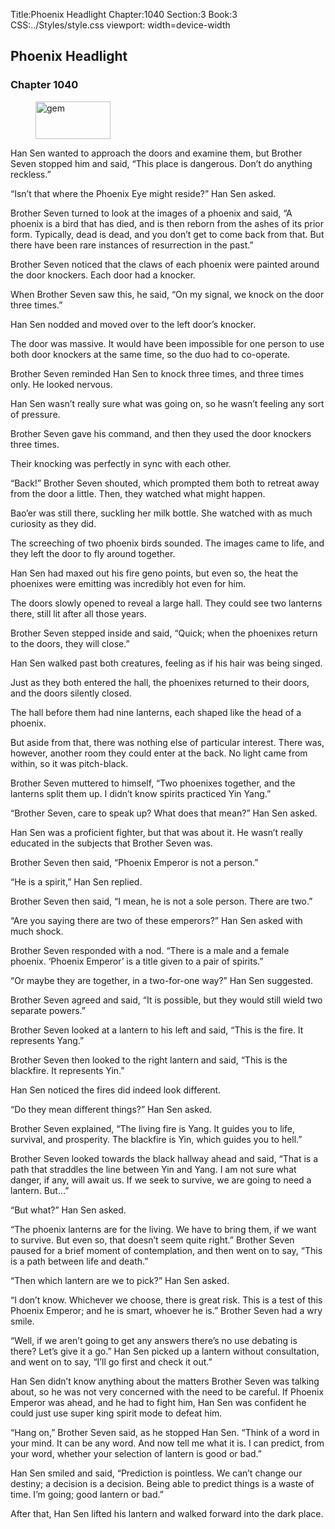 Title:Phoenix Headlight 
Chapter:1040 
Section:3 
Book:3 
CSS:../Styles/style.css 
viewport: width=device-width
  
## Phoenix Headlight
### Chapter 1040 
<figure>
	<img src="../Images/gem.gif" alt="gem" id="gem" width="120" height="60" />
</figure>
  

  
  Han Sen wanted to approach the doors and examine them, but Brother Seven stopped him and said, “This place is dangerous. Don’t do anything reckless.”

“Isn’t that where the Phoenix Eye might reside?” Han Sen asked.

Brother Seven turned to look at the images of a phoenix and said, “A phoenix is a bird that has died, and is then reborn from the ashes of its prior form. Typically, dead is dead, and you don’t get to come back from that. But there have been rare instances of resurrection in the past.”

Brother Seven noticed that the claws of each phoenix were painted around the door knockers. Each door had a knocker.

When Brother Seven saw this, he said, “On my signal, we knock on the door three times.”

Han Sen nodded and moved over to the left door’s knocker.

The door was massive. It would have been impossible for one person to use both door knockers at the same time, so the duo had to co-operate.

Brother Seven reminded Han Sen to knock three times, and three times only. He looked nervous.

Han Sen wasn’t really sure what was going on, so he wasn’t feeling any sort of pressure.

Brother Seven gave his command, and then they used the door knockers three times.

Their knocking was perfectly in sync with each other.

“Back!” Brother Seven shouted, which prompted them both to retreat away from the door a little. Then, they watched what might happen.

Bao’er was still there, suckling her milk bottle. She watched with as much curiosity as they did.

The screeching of two phoenix birds sounded. The images came to life, and they left the door to fly around together.

Han Sen had maxed out his fire geno points, but even so, the heat the phoenixes were emitting was incredibly hot even for him.

The doors slowly opened to reveal a large hall. They could see two lanterns there, still lit after all those years.

Brother Seven stepped inside and said, “Quick; when the phoenixes return to the doors, they will close.”

Han Sen walked past both creatures, feeling as if his hair was being singed.

Just as they both entered the hall, the phoenixes returned to their doors, and the doors silently closed.

The hall before them had nine lanterns, each shaped like the head of a phoenix.

But aside from that, there was nothing else of particular interest. There was, however, another room they could enter at the back. No light came from within, so it was pitch-black.

Brother Seven muttered to himself, “Two phoenixes together, and the lanterns split them up. I didn’t know spirits practiced Yin Yang.”

“Brother Seven, care to speak up? What does that mean?” Han Sen asked.

Han Sen was a proficient fighter, but that was about it. He wasn’t really educated in the subjects that Brother Seven was.

Brother Seven then said, “Phoenix Emperor is not a person.”

“He is a spirit,” Han Sen replied.

Brother Seven then said, “I mean, he is not a sole person. There are two.”

“Are you saying there are two of these emperors?” Han Sen asked with much shock.

Brother Seven responded with a nod. “There is a male and a female phoenix. ‘Phoenix Emperor’ is a title given to a pair of spirits.”

“Or maybe they are together, in a two-for-one way?” Han Sen suggested.

Brother Seven agreed and said, “It is possible, but they would still wield two separate powers.”

Brother Seven looked at a lantern to his left and said, “This is the fire. It represents Yang.”

Brother Seven then looked to the right lantern and said, “This is the blackfire. It represents Yin.”

Han Sen noticed the fires did indeed look different.

“Do they mean different things?” Han Sen asked.

Brother Seven explained, “The living fire is Yang. It guides you to life, survival, and prosperity. The blackfire is Yin, which guides you to hell.”

Brother Seven looked towards the black hallway ahead and said, “That is a path that straddles the line between Yin and Yang. I am not sure what danger, if any, will await us. If we seek to survive, we are going to need a lantern. But…”

“But what?” Han Sen asked.

“The phoenix lanterns are for the living. We have to bring them, if we want to survive. But even so, that doesn’t seem quite right.” Brother Seven paused for a brief moment of contemplation, and then went on to say, “This is a path between life and death.”

“Then which lantern are we to pick?” Han Sen asked.

“I don’t know. Whichever we choose, there is great risk. This is a test of this Phoenix Emperor; and he is smart, whoever he is.” Brother Seven had a wry smile.

“Well, if we aren’t going to get any answers there’s no use debating is there? Let’s give it a go.” Han Sen picked up a lantern without consultation, and went on to say, “I’ll go first and check it out.”

Han Sen didn’t know anything about the matters Brother Seven was talking about, so he was not very concerned with the need to be careful. If Phoenix Emperor was ahead, and he had to fight him, Han Sen was confident he could just use super king spirit mode to defeat him.

“Hang on,” Brother Seven said, as he stopped Han Sen. “Think of a word in your mind. It can be any word. And now tell me what it is. I can predict, from your word, whether your selection of lantern is good or bad.”

Han Sen smiled and said, “Prediction is pointless. We can’t change our destiny; a decision is a decision. Being able to predict things is a waste of time. I’m going; good lantern or bad.”

After that, Han Sen lifted his lantern and walked forward into the dark place.
